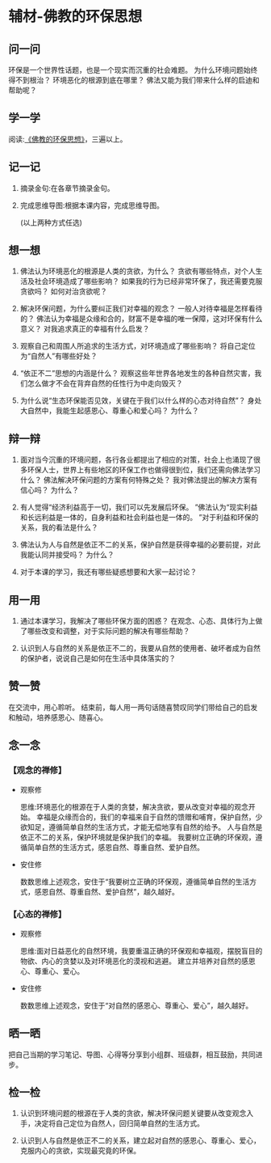 # 辅材-佛教的环保思想

## 问一问

环保是一个世界性话题，也是一个现实而沉重的社会难题。
为什么环境问题始终得不到根治？
环境恶化的根源到底在哪里？
佛法又能为我们带来什么样的启迪和帮助呢？

## 学一学

阅读:[《佛教的环保思想》](.)，三遍以上。

## 记一记

1. 摘录金句:在各章节摘录金句。

2. 完成思维导图:根据本课内容，完成思维导图。

   (以上两种方式任选)

## 想一想

1. 佛法认为环境恶化的根源是人类的贪欲，为什么？
   贪欲有哪些特点，对个人生活及社会环境造成了哪些影响？
   如果我的行为已经非常环保了，我还需要克服贪欲吗？
   如何对治贪欲呢？

2. 解决环保问题，为什么要纠正我们对幸福的观念？
   一般人对待幸福是怎样看待的？
   佛法认为幸福是众缘和合的，财富不是幸福的唯一保障，这对环保有什么意义？
   对我追求真正的幸福有什么启发？

3. 观察自己和周围人所追求的生活方式，对环境造成了哪些影响？
   将自己定位为“自然人”有哪些好处？

4. “依正不二”思想的内涵是什么？
   观察这些年世界各地发生的各种自然灾害，我们怎么做才不会在背弃自然的任性行为中走向毁灭？

5. 为什么说“生态环保能否见效，关键在于我们以什么样的心态对待自然”？
   身处大自然中，我能生起感恩心、尊重心和爱心吗？
   为什么？

## 辩一辩

1. 面对当今沉重的环境问题，各行各业都提出了相应的对策，社会上也涌现了很多环保人士，世界上有些地区的环保工作也做得很到位，我们还需向佛法学习什么？
   佛法解决环保问题的方案有何特殊之处？
   我对佛法提出的解决方案有信心吗？
   为什么？

2. 有人觉得“经济利益高于一切，我们可以先发展后环保。
   ”佛法认为“现实利益和长远利益是一体的，自身利益和社会利益也是一体的。
   ”对于利益和环保的关系，我的看法是什么？

3. 佛法认为人与自然是依正不二的关系，保护自然是获得幸福的必要前提，对此我能认同并接受吗？
   为什么？

4. 对于本课的学习，我还有哪些疑惑想要和大家一起讨论？

## 用一用

1. 通过本课学习，我解决了哪些环保方面的困惑？
   在观念、心态、具体行为上做了哪些改变和调整，对于实际问题的解决有哪些帮助？

2. 认识到人与自然的关系是依正不二的，我要从自然的使用者、破坏者成为自然的保护者，说说自己是如何在生活中具体落实的？

## 赞一赞

在交流中，用心聆听。
结束前，每人用一两句话随喜赞叹同学们带给自己的启发和触动，培养感恩心、随喜心。

## 念一念

### 【观念的禅修】

- 观察修

  思维:环境恶化的根源在于人类的贪婪，解决贪欲，要从改变对幸福的观念开始。
  幸福是众缘而合的，我们的幸福来自于自然的馈赠和哺育，保护自然，少欲知足，遵循简单自然的生活方式，才能无偿地享有自然的给予。
  人与自然是依正不二的关系，保护环境就是保护我们的幸福。
  我要树立正确的环保观，遵循简单自然的生活方式，感恩自然、尊重自然、爱护自然。

- 安住修

  数数思维上述观念，安住于“我要树立正确的环保观，遵循简单自然的生活方式，感恩自然、尊重自然、爱护自然”，越久越好。

### 【心态的禅修】

- 观察修

  思维:面对日益恶化的自然环境，我要重温正确的环保观和幸福观，摆脱盲目的物欲、内心的贪婪以及对环境恶化的漠视和逃避。
  建立并培养对自然的感恩心、尊重心、爱心。

- 安住修

  数数思维上述观念，安住于“对自然的感恩心、尊重心、爱心”，越久越好。

## 晒一晒

把自己当期的学习笔记、导图、心得等分享到小组群、班级群，相互鼓励，共同进步。

## 检一检

1. 认识到环境问题的根源在于人类的贪欲，解决环保问题关键要从改变观念入手，决定将自己定位为自然人，回归简单自然的生活方式。

2. 认识到人与自然是依正不二的关系，建立起对自然的感恩心、尊重心、爱心，克服内心的贪欲，实现最究竟的环保。
